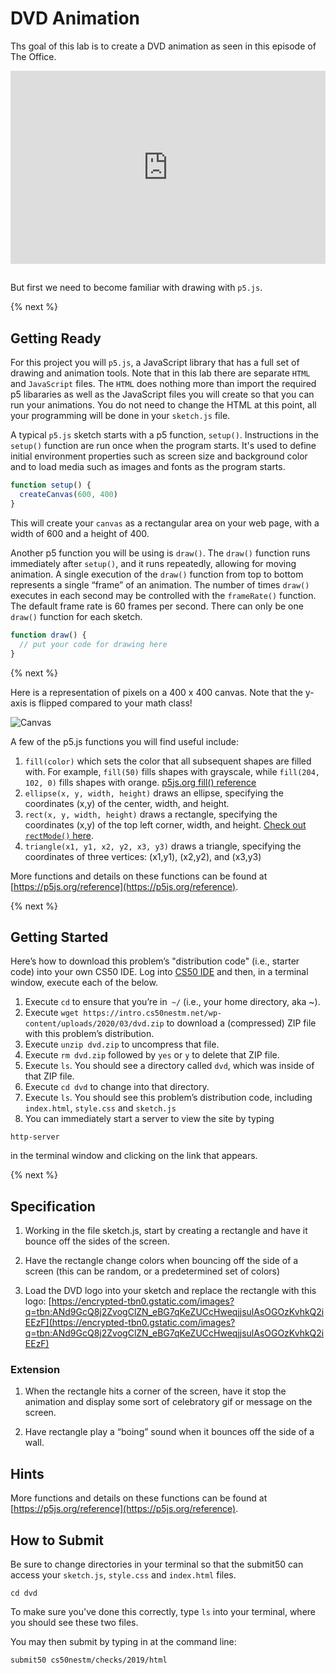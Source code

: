 # DVD Animation

<style type="text/css">
.iframe_container {
	position: relative;
	padding-bottom: 56.25%; 
	padding-top: 25px;
	height: 0;
	margin-bottom: 30px;
}

.iframe_container iframe {
	position: absolute;
	top: 0;
	left: 0;
	width: 100%;
	height: 100%;
}
</style>

Ths goal of this lab is to create a DVD animation as seen in this episode of The Office.

<div class="iframe_container">
  <iframe src="https://www.youtube.com/watch?v=QOtuX0jL85Y&t=3s?modestbranding=1&amp;rel=0&amp;showinfo=0" frameborder="0" allow="accelerometer; autoplay; encrypted-media; gyroscope; picture-in-picture" allowfullscreen=""> </iframe>
</div>


But first we need to become familiar with drawing with `p5.js`.

{% next %}

## Getting Ready
For this project you will `p5.js`, a JavaScript library that has a full set of drawing and animation tools. Note that in this lab there are separate `HTML` and `JavaScript` files. The `HTML` does nothing more than import the required p5 libararies as well as the JavaScript files you will create so that you can run your animations. You do not need to change the HTML at this point, all your programming will be done in your `sketch.js` file.


A typical `p5.js` sketch starts with a p5 function, `setup()`. Instructions in the `setup()` function are run once when the program starts. It's used to define initial environment properties such as screen size and background color and to load media such as images and fonts as the program starts.

```javascript
function setup() {
  createCanvas(600, 400)
}
```

This will create your `canvas` as a rectangular area on your web page, with a width of 600 and a height of 400.

Another p5 function you will be using is `draw()`. The `draw()` function runs immediately after `setup()`, and it runs repeatedly, allowing for moving animation.  A single execution of the `draw()` function from top to bottom represents a single “frame” of an animation.  The number of times `draw()` executes in each second may be controlled with the `frameRate()` function. The default frame rate is 60 frames per second. There can only be one `draw()` function for each sketch. 

```javascript
function draw() {
  // put your code for drawing here
}
```

{% next %}

Here is a representation of pixels on a 400 x 400 canvas. Note that the y-axis is flipped compared to your math class!

![Canvas](http://intro2018.cs50nestm.net/wp-content/uploads/2019/03/canvas.png)

A few of the p5.js functions you will find useful include:
1. `fill(color)` which sets the color that all subsequent shapes are filled with. For example, `fill(50)` fills shapes with grayscale, while `fill(204, 102, 0)` fills shapes with orange. [p5js.org fill() reference](https://p5js.org/reference/#/p5/fill)
1. `ellipse(x, y, width, height)` draws an ellipse, specifying the coordinates (x,y) of the center, width, and height.  
1. `rect(x, y, width, height)` draws a rectangle, specifying the coordinates (x,y) of the top left corner, width, and height. [Check out `rectMode()` here](https://p5js.org/reference/#/p5/rectMode).
1. `triangle(x1, y1, x2, y2, x3, y3)` draws a triangle, specifying the coordinates of three vertices: (x1,y1), (x2,y2), and (x3,y3)

More functions and details on these functions can be found at [https://p5js.org/reference](https://p5js.org/reference).

{% next %}

## Getting Started
Here’s how to download this problem’s "distribution code" (i.e., starter code) into your own CS50 IDE. Log into [CS50 IDE](https://ide.cs50.io) and then, in a terminal window, execute each of the below.

1. Execute `cd` to ensure that you’re in` ~/` (i.e., your home directory, aka ~).
4. Execute `wget https://intro.cs50nestm.net/wp-content/uploads/2020/03/dvd.zip` to download a (compressed) ZIP file with this problem’s distribution.
5. Execute `unzip dvd.zip` to uncompress that file.
6. Execute `rm dvd.zip` followed by `yes` or `y` to delete that ZIP file.
7. Execute `ls`. You should see a directory called `dvd`, which was inside of that ZIP file.
8. Execute `cd dvd` to change into that directory.
9. Execute `ls`. You should see this problem’s distribution code, including `index.html`, `style.css` and `sketch.js`
10. You can immediately start a server to view the site by typing

```
http-server
```

in the terminal window and clicking on the link that appears.

{% next %}


## Specification

1. Working in the file sketch.js, start by creating a rectangle and have it bounce off the sides of the screen.

1. Have the rectangle change colors when bouncing off the side of a screen (this can be random, or a predetermined set of colors)

1. Load the DVD logo into your sketch and replace the rectangle with this logo: [https://encrypted-tbn0.gstatic.com/images?q=tbn:ANd9GcQ8j2ZvogClZN_eBG7qKeZUCcHweqjjsulAsOGOzKvhkQ2iEEzF](https://encrypted-tbn0.gstatic.com/images?q=tbn:ANd9GcQ8j2ZvogClZN_eBG7qKeZUCcHweqjjsulAsOGOzKvhkQ2iEEzF)


### Extension
1. When the rectangle hits a corner of the screen, have it stop the animation and display some sort of celebratory gif or message on the screen.

1. Have rectangle play a “boing” sound when it bounces off the side of a wall.

## Hints

More functions and details on these functions can be found at [https://p5js.org/reference](https://p5js.org/reference).

## How to Submit

Be sure to change directories in your terminal so that the submit50 can access your `sketch.js`, `style.css` and `index.html` files. 

```
cd dvd
```

To make sure you've done this correctly, type `ls` into your terminal, where you should see these two files.

You may then submit by typing in at the command line:

```
submit50 cs50nestm/checks/2019/html
```




